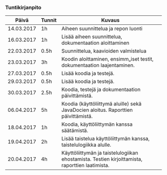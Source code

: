 ### Tuntikirjanpito
Päivä | Tunnit | Kuvaus
--------------- | ----- | ------
14.03.2017 | 1h | Aiheen suunnittelua ja repon luonti
16.03.2017 | 1h | Lisää aiheen suunnittelua, dokumentaation aloittaminen
22.03.2017 | 0.5h | Suunnittelua, kaavioiden valmistelua
23.03.2017 | 3h | Koodin aloittaminen, ensimm„iset testit, dokumentaation laajentaminen.
27.03.2017 | 0.5h | Lisää koodia ja testejä.
29.03.2017 | 0.5h | Lisää koodia ja testejä.
30.03.2017 | 2.5h | Koodia, testejä ja dokumentaation päivittämistä.
06.04.2017 | 5h | Koodia (käyttöliittymä aluille) sekä JavaDocien aloitus. Raporttien päivittämistä.
18.04.2017 | 1h | Koodia, käyttöliittymän kanssa säätämistä.
19.04.2017 | 2h | Lisää taistelua käyttöliittymän kanssa, taistelulogiikka alulle.
20.04.2017 | 4h | Käyttöliittymän ja taistelulogiikan ehostamista. Testien kirjoittamista, raporttien laatimista.
